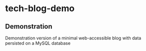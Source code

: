 # tech-blog-demo

## Demonstration 

Demonstration version of a minimal web-accessible blog with data persisted on a MySQL database
